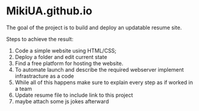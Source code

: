 # MikiUA.github.io
The goal of the project is to build and deploy an updatable resume site.

Steps to achieve the result:
1. Code a simple website using HTML/CSS;
2. Deploy a folder and edit current state
3. Find a free platform for hosting the website.
4. To automate launch and describe the required webserver implement infrastracture as a code
5. While all of this happens make sure to explain every step as if worked in a team
6. Update resume file to include link to this project
7. maybe attach some js jokes afterward
